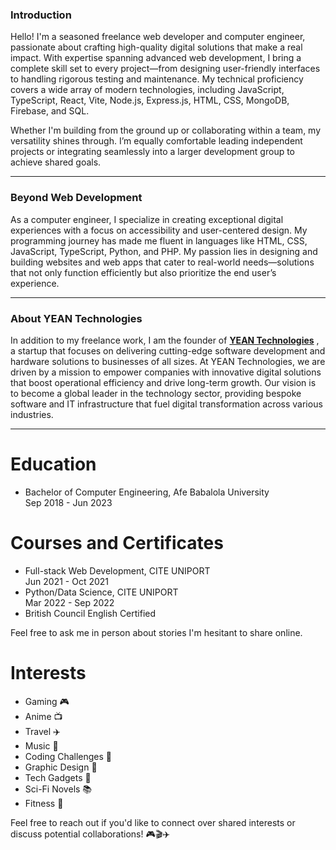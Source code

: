 ### Introduction

Hello! I'm a seasoned freelance web developer and computer engineer, passionate about crafting high-quality digital solutions that make a real impact. With expertise spanning advanced web development, I bring a complete skill set to every project—from designing user-friendly interfaces to handling rigorous testing and maintenance. My technical proficiency covers a wide array of modern technologies, including JavaScript, TypeScript, React, Vite, Node.js, Express.js, HTML, CSS, MongoDB, Firebase, and SQL.

Whether I'm building from the ground up or collaborating within a team, my versatility shines through. I’m equally comfortable leading independent projects or integrating seamlessly into a larger development group to achieve shared goals.

---

### Beyond Web Development

As a computer engineer, I specialize in creating exceptional digital experiences with a focus on accessibility and user-centered design. My programming journey has made me fluent in languages like HTML, CSS, JavaScript, TypeScript, Python, and PHP. My passion lies in designing and building websites and web apps that cater to real-world needs—solutions that not only function efficiently but also prioritize the end user’s experience.

---

### About YEAN Technologies

In addition to my freelance work, I am the founder of [**YEAN Technologies**](https://yeantech.com)
, a startup that focuses on delivering cutting-edge software development and hardware solutions to businesses of all sizes. At YEAN Technologies, we are driven by a mission to empower companies with innovative digital solutions that boost operational efficiency and drive long-term growth. Our vision is to become a global leader in the technology sector, providing bespoke software and IT infrastructure that fuel digital transformation across various industries.

---

# Education

- Bachelor of Computer Engineering, Afe Babalola University <br/>
  Sep 2018 - Jun 2023

# Courses and Certificates

- Full-stack Web Development, CITE UNIPORT <br/>
  Jun 2021 - Oct 2021
- Python/Data Science, CITE UNIPORT <br/>
  Mar 2022 - Sep 2022
- British Council English Certified

Feel free to ask me in person about stories I'm hesitant to share online.

# Interests

- Gaming 🎮
- Anime 📺
- Travel ✈️
- Music 🎵
- Coding Challenges 🧩
- Graphic Design 🎨
- Tech Gadgets 📱
- Sci-Fi Novels 📚
- Fitness 💪

Feel free to reach out if you'd like to connect over shared interests or discuss potential collaborations! 🎮🎬✈️
